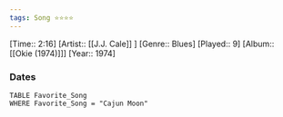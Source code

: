 ```yaml
---
tags: Song ⭐⭐⭐⭐ 
---
```

[Time:: 2:16]
[Artist:: [[J.J. Cale]] ]
[Genre:: Blues]
[Played:: 9]
[Album:: [[Okie (1974)]]]
[Year:: 1974]
### Dates
````dataview
TABLE Favorite_Song
WHERE Favorite_Song = "Cajun Moon"
````